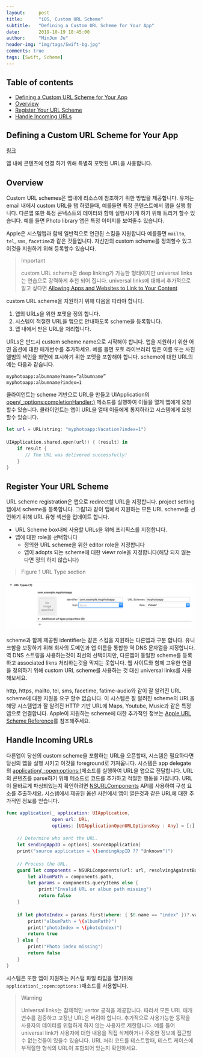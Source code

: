 ```yaml
---
layout:     post
title:      "iOS, Custom URL Scheme"
subtitle:   "Defining a Custom URL Scheme for Your App"
date:       2019-10-19 18:45:00
author:     "MinJun Ju"
header-img: "img/tags/Swift-bg.jpg"
comments: true 
tags: [Swift, Scheme]
--- 
```


## Table of contents 

  - [<U>Defining a Custom URL Scheme for Your App</U>](#section-id-1)
  - [<U>Overview</U>](#section-id-7)
  - [<U>Register Your URL Scheme</U>](#section-id-42)
  - [<U>Handle Incoming URLs</U>](#section-id-59)
  


<div id='section-id-1'/>

## Defining a Custom URL Scheme for Your App

[링크](https://developer.apple.com/documentation/uikit/inter-process_communication/allowing_apps_and_websites_to_link_to_your_content/defining_a_custom_url_scheme_for_your_app)

앱 내에 콘텐츠에 연결 하기 위해 특별히 포맷된 URL을 사용합니다.

<div id='section-id-7'/>

## Overview 

Custom URL schemes은 앱내에 리소스에 참조하기 위한 방법을 제공합니다. 유저는 email 내에서 custom URL을 탭 하였을때, 예를들면 특정 콘텐스트에서 앱을 실행 합니다. 다른앱 또한 특정 콘텍스트의 데이터와 함께 실행시키게 하기 위해 트리거 할수 있습니다. 예를 들면 Photo library 앱은 특정 이미지를 보여줄수 있습니다.

Apple은 시스템앱과 함께 일반적으로 연관된 스킴을 지원합니다 예를들면 `mailto`, `tel`, `sms`, `facetime`과 같은 것들입니다. 자신만의 custom scheme를 정의할수 있고 이것을 지원하기 위해 등록할수 있습니다.

> Important 
> 
> custom URL scheme은 deep linking가 가능한 형태이지만 universal links는 연습으로 강력하게 추천 되어 집니다. universal links에 대해서 추가적으로 알고 싶다면 [Allowing Apps and Websites to Link to Your Content](https://developer.apple.com/documentation/uikit/inter-process_communication/allowing_apps_and_websites_to_link_to_your_content)

custom URL scheme을 지원하기 위해 다음을 따라야 합니다. 

1. 앱의 URLs을 위한 포맷을 정의 합니다.
2. 시스템이 적절한 URL을 앱으로 안내하도록 scheme을 등록합니다. 
3. 앱 내에서 받은 URL을 처리합니다. 

URLs은 반드시 custom scheme name으로 시작해야 합니다. 앱을 지원하기 위한 어떤 옵션에 대한 매개변수를 추가하세요. 예를 들면 포토 라이브러리 앱은 이름 또는 사진 앨범의 색인을 화면에 표시하기 위한 포맷을 포함해야 합니다. scheme에 대한 URL의 예는 다음과 같습니다.

```
myphotoapp:albumname?name=”albumname”
myphotoapp:albumname?index=1
```

클라이언트는 scheme 기반으로 URL을 만들고 UIApplication의 [open(_:options:completionHandler:)]() 메소드를 실행하여 이들을 열게 앱에게 요청할수 있습니다. 클라이언트는 앱이 URL을 열때 이들에게 통지하라고 시스템에게 요청할수 있습니다. 

```swift
let url = URL(string: "myphotoapp:Vacation?index=1")
       
UIApplication.shared.open(url!) { (result) in
    if result {
       // The URL was delivered successfully!
    }
}
```

<div id='section-id-42'/>

## Register Your URL Scheme 

URL scheme registration은 앱으로 redirect할 URL을 지정합니다. project setting탭에서 scheme을 등록합니다. 그림1과 같이 앱에서 지원하는 모든 URL scheme를 선언하기 위해 URL 유형 섹션을 업데이트 합니다. 

- URL Scheme box내에 사용할 URLs을 위해 프리픽스를 지정합니다. 
- 앱에 대한 role을 선택합니다
	- 정의한 URL scheme을 위한 editor role을 지정합니다 
	- 앱이 adopts 되는 scheme에 대한 viewr role을 지정합니다(해당 되지 않는다면 정의 하지 않습니다) 

> Figure 1 URL Type section

![이미지](/img/posts/Custom_scheme-0.png)

scheme과 함께 제공된 identifier는 같은 스킴을 지원하는 다른앱과 구분 합니다. 유니크함을 보장하기 위해 회사의 도메인과 앱 이름을 통합한 역 DNS 문자열을 지정합니다. 역 DNS 스트링을 사용하는것이 최선의 선택이지만, 다른앱이 동일한 scheme를 등록하고 associated likns 처리하는것을 막지는 못합니다. 웹 사이트와 함께 고유한 연결을 정의하기 위해 custom URL scheme를 사용하는 것 대신 universal links를 사용해보세요. 

http, https, mailto, tel, sms, facetime, fatime-audio와 같이 잘 알려진 URL scheme에 대한 지원을 요구 할수 없습니다. 이 시스템은 잘 알려진 scheme의 URL을 해당 시스템앱과 잘 알려진 HTTP 기반 URL에 Maps, Youtube, Music과 같은 특정 앱으로 연결합니다. Apple이 지원하는 scheme에 대한 추가적인 정보는 [Apple URL Scheme Reference](https://developer.apple.com/library/archive/featuredarticles/iPhoneURLScheme_Reference/Introduction/Introduction.html#//apple_ref/doc/uid/TP40007899)를 참조해주세요.

<div id='section-id-59'/>

## Handle Incoming URLs

다른앱이 당신의 custom scheme을 포함하는 URL을 오픈할때, 시스템은 필요하다면 당신의 앱을 실행 시키고 이것을 foreground로 가져옵니다. 시스템은 app delegate의 [application(_:open:options:)](https://developer.apple.com/documentation/uikit/uiapplicationdelegate/1623112-application)메소드를 실행하여 URL을 앱으로 전달합니다. URL의 콘텐츠를 parse하기 위해 메소드로 코드를 추가하고 적절한 행동을 가집니다. URL이 올바르게 파싱되었는지 확인하려면 [NSURLComponents](https://developer.apple.com/documentation/foundation/nsurlcomponents) API를 사용하여 구성 요소를 추출하세요. 시스템에서 제공된 옵션 사전에서 앱이 열은것과 같은 URL에 대한 추가적인 정보를 얻습니다.

```swift
func application(_ application: UIApplication,
                 open url: URL,
                 options: [UIApplicationOpenURLOptionsKey : Any] = [:] ) -> Bool {
    
    // Determine who sent the URL.
    let sendingAppID = options[.sourceApplication]
    print("source application = \(sendingAppID ?? "Unknown")")
    
    // Process the URL.
    guard let components = NSURLComponents(url: url, resolvingAgainstBaseURL: true),
        let albumPath = components.path,
        let params = components.queryItems else {
            print("Invalid URL or album path missing")
            return false
    }
    
    if let photoIndex = params.first(where: { $0.name == "index" })?.value {
        print("albumPath = \(albumPath)")
        print("photoIndex = \(photoIndex)")
        return true
    } else {
        print("Photo index missing")
        return false
    }
}
```

시스템은 또한 앱이 지원하는 커스텀 파일 타입을 열기위해 `application(_:open:options:)`매소드를 사용합니다. 

> Warning
>
> Universal links는 잠제적인 vertor 공격을 제공합니다. 따라서 모든 URL 매개변수를 검증하고 고장난 URL은 버려야 합니다. 추가적으로 사용가능한 동작을 사용자의 데이터를 위험하게 하지 않는 사용자로 제한합니다. 예를 들어 universal link가 사용자에 대한 내용을 직접 삭제하거나 주용한 정보에 접근할수 없는것들이 있을수 있습니다. URL 처리 코드를 테스트할때, 테스트 케이스에 부적절한 형식의 URL이 포함되어 있는지 확인하세요. 